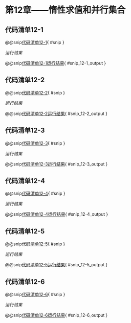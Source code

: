 # 第12章——惰性求值和并行集合

## 代码清单12-1

@@snip[代码清单12-1](../../main/scala/chapter12/shortCircuit.scala){ #snip }

*运行结果*

@@snip[代码清单12-1运行结果](../../main/scala/chapter12/output/shortCircuit.output){ #snip_12-1_output }

## 代码清单12-2

@@snip[代码清单12-2](../../main/scala/chapter12/eager.scala){ #snip }

*运行结果*

@@snip[代码清单12-2运行结果](../../main/scala/chapter12/output/eager.output){ #snip_12-2_output }

## 代码清单12-3

@@snip[代码清单12-3](../../main/scala/chapter12/lazy.scala){ #snip }

*运行结果*

@@snip[代码清单12-3运行结果](../../main/scala/chapter12/output/lazy.output){ #snip_12-3_output }

## 代码清单12-4

@@snip[代码清单12-4](../../main/scala/chapter12/lazyOrder.scala){ #snip }

*运行结果*

@@snip[代码清单12-4运行结果](../../main/scala/chapter12/output/lazyOrder.output){ #snip_12-4_output }

## 代码清单12-5

@@snip[代码清单12-5](../../main/scala/chapter12/strictCollection.scala){ #snip }

*运行结果*

@@snip[代码清单12-5运行结果](../../main/scala/chapter12/output/strictCollection.output){ #snip_12-5_output }

## 代码清单12-6

@@snip[代码清单12-6](../../main/scala/chapter12/lazyCollection.scala){ #snip }

*运行结果*

@@snip[代码清单12-6运行结果](../../main/scala/chapter12/output/lazyCollection.output){ #snip_12-6_output }
